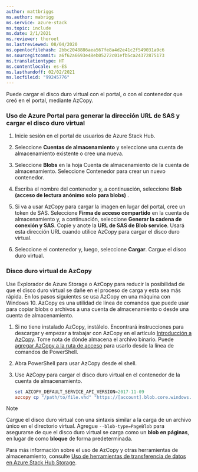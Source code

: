 ```yaml
---
author: mattbriggs
ms.author: mabrigg
ms.service: azure-stack
ms.topic: include
ms.date: 2/1/2021
ms.reviewer: thoroet
ms.lastreviewed: 08/04/2020
ms.openlocfilehash: 2bbc2048886aea567fe8a4d2e41c2f549031a9c6
ms.sourcegitcommit: a6f62a6693e48eb05272c01efb5ca24372875173
ms.translationtype: HT
ms.contentlocale: es-ES
ms.lasthandoff: 02/02/2021
ms.locfileid: "99245776"
---
```

Puede cargar el disco duro virtual con el portal, o con el contenedor que creó en el portal, mediante AzCopy.

### <a name="portal-to-generate-sas-url-and-upload-vhd"></a>Uso de Azure Portal para generar la dirección URL de SAS y cargar el disco duro virtual

1. Inicie sesión en el portal de usuarios de Azure Stack Hub.

2. Seleccione **Cuentas de almacenamiento** y seleccione una cuenta de almacenamiento existente o cree una nueva.

3. Seleccione **Blobs** en la hoja Cuenta de almacenamiento de la cuenta de almacenamiento. Seleccione Contenedor para crear un nuevo contenedor.

4. Escriba el nombre del contenedor y, a continuación, seleccione **Blob (acceso de lectura anónimo solo para blobs)** .

5. Si va a usar AzCopy para cargar la imagen en lugar del portal, cree un token de SAS. Seleccione **Firma de acceso compartido** en la cuenta de almacenamiento y, a continuación, seleccione **Generar la cadena de conexión y SAS**. Copie y anote la **URL de SAS de Blob service**. Usará esta dirección URL cuando utilice AzCopy para cargar el disco duro virtual.

6. Seleccione el contenedor y, luego, seleccione **Cargar**. Cargue el disco duro virtual.

### <a name="azcopy-vhd"></a>Disco duro virtual de AzCopy

Use Explorador de Azure Storage o AzCopy para reducir la posibilidad de que el disco duro virtual se dañe en el proceso de carga y esta sea más rápida. En los pasos siguientes se usa AzCopy en una máquina con Windows 10. AzCopy es una utilidad de línea de comandos que puede usar para copiar blobs o archivos a una cuenta de almacenamiento o desde una cuenta de almacenamiento.

1. Si no tiene instalado AzCopy, instálelo. Encontrará instrucciones para descargar y empezar a trabajar con AzCopy en el artículo [Introducción a AzCopy](/azure/storage/common/storage-use-azcopy-v10). Tome nota de dónde almacena el archivo binario. Puede [agregar AzCopy a la ruta de acceso](https://www.architectryan.com/2018/03/17/add-to-the-path-on-windows-10/) para usarlo desde la línea de comandos de PowerShell.

2. Abra PowerShell para usar AzCopy desde el shell.

3. Use AzCopy para cargar el disco duro virtual en el contenedor de la cuenta de almacenamiento.

    ```powershell  
    set AZCOPY_DEFAULT_SERVICE_API_VERSION=2017-11-09
    azcopy cp "/path/to/file.vhd" "https://[account].blob.core.windows.net/[container]/[path/to/blob]?[SAS] --blob-type=PageBlob
    ```

> [!NOTE]  
> Cargue el disco duro virtual con una sintaxis similar a la carga de un archivo único en el directorio virtual. Agregue `--blob-type=PageBlob` para asegurarse de que el disco duro virtual se carga como un **blob en páginas**, en lugar de como **bloque** de forma predeterminada.

Para más información sobre el uso de AzCopy y otras herramientas de almacenamiento, consulte [Uso de herramientas de transferencia de datos en Azure Stack Hub Storage](../user/azure-stack-storage-transfer.md).